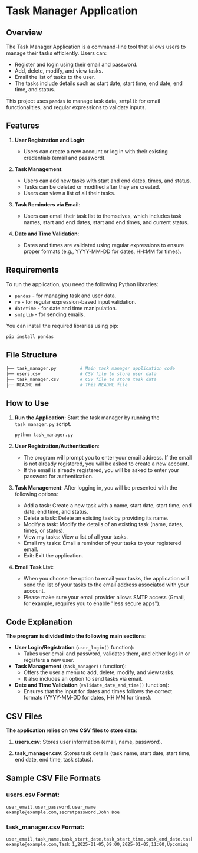 # Task Manager Application

## Overview

The Task Manager Application is a command-line tool that allows users to manage their tasks efficiently. Users can:

- Register and login using their email and password.
- Add, delete, modify, and view tasks.
- Email the list of tasks to the user.
- The tasks include details such as start date, start time, end date, end time, and status.

This project uses `pandas` to manage task data, `smtplib` for email functionalities, and regular expressions to validate inputs.

## Features

1. **User Registration and Login**:
   - Users can create a new account or log in with their existing credentials (email and password).

2. **Task Management**:
   - Users can add new tasks with start and end dates, times, and status.
   - Tasks can be deleted or modified after they are created.
   - Users can view a list of all their tasks.

3. **Task Reminders via Email**:
   - Users can email their task list to themselves, which includes task names, start and end dates, start and end times, and current status.

4. **Date and Time Validation**:
   - Dates and times are validated using regular expressions to ensure proper formats (e.g., YYYY-MM-DD for dates, HH:MM for times).

## Requirements

To run the application, you need the following Python libraries:
- `pandas` - for managing task and user data.
- `re` - for regular expression-based input validation.
- `datetime` - for date and time manipulation.
- `smtplib` - for sending emails.

You can install the required libraries using pip:

```bash
pip install pandas
```

## File Structure

```bash
├── task_manager.py         # Main task manager application code
├── users.csv               # CSV file to store user data
├── task_manager.csv        # CSV file to store task data
├── README.md               # This README file
```

## How to Use

1. **Run the Application:**
   Start the task manager by running the `task_manager.py` script.

   ```bash
   python task_manager.py
   ```

2. **User Registration/Authentication**:
   - The program will prompt you to enter your email address. If the email is not already registered, you will be asked to create a new account.
   - If the email is already registered, you will be asked to enter your password for authentication.

2. **Task Management**:
   After logging in, you will be presented with the following options:
   - Add a task: Create a new task with a name, start date, start time, end date, end time, and status.
   - Delete a task: Delete an existing task by providing its name.
   - Modify a task: Modify the details of an existing task (name, dates, times, or status).
   - View my tasks: View a list of all your tasks.
   - Email my tasks: Email a reminder of your tasks to your registered email.
   - Exit: Exit the application.
  
4. **Email Task List**:
   - When you choose the option to email your tasks, the application will send the list of your tasks to the email address associated with your account.
   - Please make sure your email provider allows SMTP access (Gmail, for example, requires you to enable "less secure apps").

## Code Explanation

**The program is divided into the following main sections**:
- **User Login/Registration** (`user_login()` function):
  - Takes user email and password, validates them, and either logs in or registers a new user.
- **Task Management** (`task_manager()` function):
  - Offers the user a menu to add, delete, modify, and view tasks.
  - It also includes an option to send tasks via email.
- **Date and Time Validation** (`validate_date_and_time()` function):
  - Ensures that the input for dates and times follows the correct formats (YYYY-MM-DD for dates, HH:MM for times).

## CSV Files

**The application relies on two CSV files to store data**:

1. **users.csv**: Stores user information (email, name, password).

2. **task_manager.csv**: Stores task details (task name, start date, start time, end date, end time, task status).

## Sample CSV File Formats

### users.csv Format:
```csv
user_email,user_password,user_name
example@example.com,secretpassword,John Doe
```

### task_manager.csv Format:
```csv
user_email,task_name,task_start_date,task_start_time,task_end_date,task_end_time,task_status
example@example.com,Task 1,2025-01-05,09:00,2025-01-05,11:00,Upcoming
```
